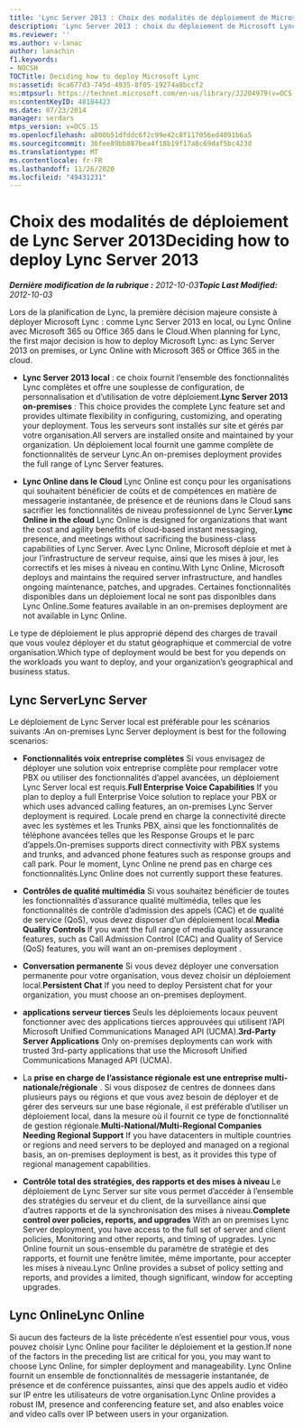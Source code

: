 ```yaml
---
title: 'Lync Server 2013 : Choix des modalités de déploiement de Microsoft Lync'
description: 'Lync Server 2013 : choix du déploiement de Microsoft Lync.'
ms.reviewer: ''
ms.author: v-lanac
author: lanachin
f1.keywords:
- NOCSH
TOCTitle: Deciding how to deploy Microsoft Lync
ms:assetid: 6ca677d3-745d-4935-8f05-19274a8bccf2
ms:mtpsurl: https://technet.microsoft.com/en-us/library/JJ204979(v=OCS.15)
ms:contentKeyID: 48184423
ms.date: 07/23/2014
manager: serdars
mtps_version: v=OCS.15
ms.openlocfilehash: a800b51dfddc6f2c99e42c8f117056ed4091b6a5
ms.sourcegitcommit: 36fee89bb887bea4f18b19f17a8c69daf5bc423d
ms.translationtype: MT
ms.contentlocale: fr-FR
ms.lasthandoff: 11/26/2020
ms.locfileid: "49431231"
---
```

# <a name="deciding-how-to-deploy-lync-server-2013"></a><span data-ttu-id="d77e0-103">Choix des modalités de déploiement de Lync Server 2013</span><span class="sxs-lookup"><span data-stu-id="d77e0-103">Deciding how to deploy Lync Server 2013</span></span>

<div data-xmlns="http://www.w3.org/1999/xhtml">

<div class="topic" data-xmlns="http://www.w3.org/1999/xhtml" data-msxsl="urn:schemas-microsoft-com:xslt" data-cs="https://msdn.microsoft.com/">

<div data-asp="https://msdn2.microsoft.com/asp">



</div>

<div id="mainSection">

<div id="mainBody"><span data-ttu-id="d77e0-104">

<span> </span></span><span class="sxs-lookup"><span data-stu-id="d77e0-104">

<span> </span></span></span>

<span data-ttu-id="d77e0-105">_**Dernière modification de la rubrique :** 2012-10-03_</span><span class="sxs-lookup"><span data-stu-id="d77e0-105">_**Topic Last Modified:** 2012-10-03_</span></span>

<span data-ttu-id="d77e0-106">Lors de la planification de Lync, la première décision majeure consiste à déployer Microsoft Lync : comme Lync Server 2013 en local, ou Lync Online avec Microsoft 365 ou Office 365 dans le Cloud.</span><span class="sxs-lookup"><span data-stu-id="d77e0-106">When planning for Lync, the first major decision is how to deploy Microsoft Lync: as Lync Server 2013 on premises, or Lync Online with Microsoft 365 or Office 365 in the cloud.</span></span>

  - <span data-ttu-id="d77e0-107">**Lync Server 2013 local** : ce choix fournit l’ensemble des fonctionnalités Lync complètes et offre une souplesse de configuration, de personnalisation et d’utilisation de votre déploiement.</span><span class="sxs-lookup"><span data-stu-id="d77e0-107">**Lync Server 2013 on-premises** : This choice provides the complete Lync feature set and provides ultimate flexibility in configuring, customizing, and operating your deployment.</span></span> <span data-ttu-id="d77e0-108">Tous les serveurs sont installés sur site et gérés par votre organisation.</span><span class="sxs-lookup"><span data-stu-id="d77e0-108">All servers are installed onsite and maintained by your organization.</span></span> <span data-ttu-id="d77e0-109">Un déploiement local fournit une gamme complète de fonctionnalités de serveur Lync.</span><span class="sxs-lookup"><span data-stu-id="d77e0-109">An on-premises deployment provides the full range of Lync Server features.</span></span>

  - <span data-ttu-id="d77e0-110">**Lync Online dans le Cloud** Lync Online est conçu pour les organisations qui souhaitent bénéficier de coûts et de compétences en matière de messagerie instantanée, de présence et de réunions dans le Cloud sans sacrifier les fonctionnalités de niveau professionnel de Lync Server.</span><span class="sxs-lookup"><span data-stu-id="d77e0-110">**Lync Online in the cloud** Lync Online is designed for organizations that want the cost and agility benefits of cloud-based instant messaging, presence, and meetings without sacrificing the business-class capabilities of Lync Server.</span></span> <span data-ttu-id="d77e0-111">Avec Lync Online, Microsoft déploie et met à jour l’infrastructure de serveur requise, ainsi que les mises à jour, les correctifs et les mises à niveau en continu.</span><span class="sxs-lookup"><span data-stu-id="d77e0-111">With Lync Online, Microsoft deploys and maintains the required server infrastructure, and handles ongoing maintenance, patches, and upgrades.</span></span> <span data-ttu-id="d77e0-112">Certaines fonctionnalités disponibles dans un déploiement local ne sont pas disponibles dans Lync Online.</span><span class="sxs-lookup"><span data-stu-id="d77e0-112">Some features available in an on-premises deployment are not available in Lync Online.</span></span>

<span data-ttu-id="d77e0-113">Le type de déploiement le plus approprié dépend des charges de travail que vous voulez déployer et du statut géographique et commercial de votre organisation.</span><span class="sxs-lookup"><span data-stu-id="d77e0-113">Which type of deployment would be best for you depends on the workloads you want to deploy, and your organization’s geographical and business status.</span></span>

<div>

## <a name="lync-server"></a><span data-ttu-id="d77e0-114">Lync Server</span><span class="sxs-lookup"><span data-stu-id="d77e0-114">Lync Server</span></span>

<span data-ttu-id="d77e0-115">Le déploiement de Lync Server local est préférable pour les scénarios suivants :</span><span class="sxs-lookup"><span data-stu-id="d77e0-115">An on-premises Lync Server deployment is best for the following scenarios:</span></span>

  - <span data-ttu-id="d77e0-116">**Fonctionnalités voix entreprise complètes**   Si vous envisagez de déployer une solution voix entreprise complète pour remplacer votre PBX ou utiliser des fonctionnalités d’appel avancées, un déploiement Lync Server local est requis.</span><span class="sxs-lookup"><span data-stu-id="d77e0-116">**Full Enterprise Voice Capabilities**   If you plan to deploy a full Enterprise Voice solution to replace your PBX or which uses advanced calling features, an on-premises Lync Server deployment is required.</span></span> <span data-ttu-id="d77e0-117">Locale prend en charge la connectivité directe avec les systèmes et les Trunks PBX, ainsi que les fonctionnalités de téléphone avancées telles que les Response Groups et le parc d’appels.</span><span class="sxs-lookup"><span data-stu-id="d77e0-117">On-premises supports direct connectivity with PBX systems and trunks, and advanced phone features such as response groups and call park.</span></span> <span data-ttu-id="d77e0-118">Pour le moment, Lync Online ne prend pas en charge ces fonctionnalités.</span><span class="sxs-lookup"><span data-stu-id="d77e0-118">Lync Online does not currently support these features.</span></span>

  - <span data-ttu-id="d77e0-119">**Contrôles de qualité multimédia**   Si vous souhaitez bénéficier de toutes les fonctionnalités d’assurance qualité multimédia, telles que les fonctionnalités de contrôle d’admission des appels (CAC) et de qualité de service (QoS), vous devez disposer d’un déploiement local.</span><span class="sxs-lookup"><span data-stu-id="d77e0-119">**Media Quality Controls**   If you want the full range of media quality assurance features, such as Call Admission Control (CAC) and Quality of Service (QoS) features, you will want an on-premises deployment .</span></span>

  - <span data-ttu-id="d77e0-120">**Conversation permanente**   Si vous devez déployer une conversation permanente pour votre organisation, vous devez choisir un déploiement local.</span><span class="sxs-lookup"><span data-stu-id="d77e0-120">**Persistent Chat**   If you need to deploy Persistent chat for your organization, you must choose an on-premises deployment.</span></span>

  - <span data-ttu-id="d77e0-121">**applications serveur tierces**   Seuls les déploiements locaux peuvent fonctionner avec des applications tierces approuvées qui utilisent l’API Microsoft Unified Communications Managed API (UCMA).</span><span class="sxs-lookup"><span data-stu-id="d77e0-121">**3rd-Party Server Applications**   Only on-premises deployments can work with trusted 3rd-party applications that use the Microsoft Unified Communications Managed API (UCMA).</span></span>

  - <span data-ttu-id="d77e0-122">La **prise en charge de l’assistance régionale est une entreprise multi-nationale/régionale** .   Si vous disposez de centres de donnees dans plusieurs pays ou régions et que vous avez besoin de déployer et de gérer des serveurs sur une base régionale, il est préférable d’utiliser un déploiement local, dans la mesure où il fournit ce type de fonctionnalité de gestion régionale.</span><span class="sxs-lookup"><span data-stu-id="d77e0-122">**Multi-National/Multi-Regional Companies Needing Regional Support**   If you have datacenters in multiple countries or regions and need servers to be deployed and managed on a regional basis, an on-premises deployment is best, as it provides this type of regional management capabilities.</span></span>

  - <span data-ttu-id="d77e0-123">**Contrôle total des stratégies, des rapports et des mises à niveau**   Le déploiement de Lync Server sur site vous permet d’accéder à l’ensemble des stratégies du serveur et du client, de la surveillance ainsi que d’autres rapports et de la synchronisation des mises à niveau.</span><span class="sxs-lookup"><span data-stu-id="d77e0-123">**Complete control over policies, reports, and upgrades**   With an on premises Lync Server deployment, you have access to the full set of server and client policies, Monitoring and other reports, and timing of upgrades.</span></span> <span data-ttu-id="d77e0-124">Lync Online fournit un sous-ensemble du paramètre de stratégie et des rapports, et fournit une fenêtre limitée, même importante, pour accepter les mises à niveau.</span><span class="sxs-lookup"><span data-stu-id="d77e0-124">Lync Online provides a subset of policy setting and reports, and provides a limited, though significant, window for accepting upgrades.</span></span>

</div>

<div>

## <a name="lync-online"></a><span data-ttu-id="d77e0-125">Lync Online</span><span class="sxs-lookup"><span data-stu-id="d77e0-125">Lync Online</span></span>

<span data-ttu-id="d77e0-126">Si aucun des facteurs de la liste précédente n’est essentiel pour vous, vous pouvez choisir Lync Online pour faciliter le déploiement et la gestion.</span><span class="sxs-lookup"><span data-stu-id="d77e0-126">If none of the factors in the preceding list are critical for you, you may want to choose Lync Online, for simpler deployment and manageability.</span></span> <span data-ttu-id="d77e0-127">Lync Online fournit un ensemble de fonctionnalités de messagerie instantanée, de présence et de conférence puissantes, ainsi que des appels audio et vidéo sur IP entre les utilisateurs de votre organisation.</span><span class="sxs-lookup"><span data-stu-id="d77e0-127">Lync Online provides a robust IM, presence and conferencing feature set, and also enables voice and video calls over IP between users in your organization.</span></span>

<span data-ttu-id="d77e0-128"></div>

</div>

<span> </span>

</div>

</div>

</span><span class="sxs-lookup"><span data-stu-id="d77e0-128"></div>

</div>

<span> </span>

</div>

</div>

</span></span></div>
